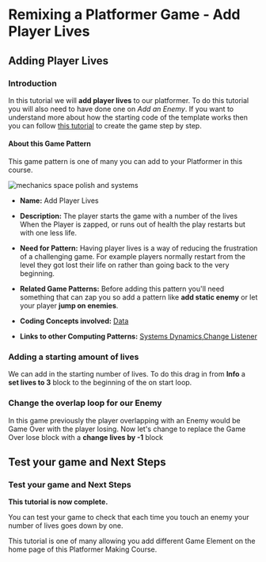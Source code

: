 # Remixing a Platformer Game - Add Player Lives

## Adding Player Lives
### Introduction

In this tutorial we will **add player lives** to our platformer.
To do this tutorial you will also need to have done one on *Add an Enemy*.
If you want to understand more about how the starting code of the template works then you can follow [this tutorial](https://arcade.makecode.com/beta#tutorial:https://github.com/mickfuzz/makecode-platformer-101)
 to create the game step by step.

#### About this Game Pattern

This game pattern is one of many you can add to your Platformer in this course.

![mechanics space polish and systems](https://raw.githubusercontent.com/mickfuzz/getting-started-making-a-platformer-test1/master/images/patterns/gamemechanic_extralives_800.png)

* **Name:** Add Player Lives

* **Description:** The player starts the game with a number of the lives When the Player is zapped, or runs out of health the play restarts but with one less life.  

* **Need for Pattern:** Having player lives is a way of reducing the frustration of a challenging game. For example players normally restart from the level they got lost their life on rather than going back to the very beginning.

* **Related Game Patterns:** Before adding this pattern you'll need something that can zap you so add a pattern like
 **add static enemy** or let your player
**jump on enemies**.

* **Coding Concepts involved:** [Data](learningDimensions#data)

* **Links to other Computing Patterns:** [Systems Dynamics](learningDimensions#systems-dynamics),[Change Listener](learningDimensions#change-listener)


### Adding a starting amount of lives
We can add in the starting number of lives.
To do this drag in from **Info** a  **set lives to 3** block to the
beginning of the on start loop.

### Change the overlap loop for our Enemy
In this game previously the player overlapping with an Enemy would be Game Over with the player losing.
Now let's change to replace the Game Over lose block with a **change lives by -1** block


## Test your game and Next Steps
### Test your game and Next Steps
**This tutorial is now complete.**

You can test your game to check that each time you touch an enemy your number of lives
goes down by one.

This tutorial is one of many allowing you add different Game Element on the home page of this Platformer Making Course.
